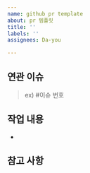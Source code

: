 ```yaml
---
name: github pr template
about: pr 템플릿
title: ''
labels: ''
assignees: Da-you

---
```


## 연관 이슈
> ex) #이슈 번호

## 작업 내용

-

## 참고 사항

>